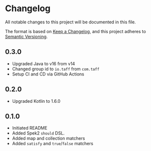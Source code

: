# Changelog

All notable changes to this project will be documented in this file.

The format is based on [Keep a Changelog](https://keepachangelog.com/en/1.0.0/),
and this project adheres to [Semantic Versioning](https://semver.org/spec/v2.0.0.html).

## 0.3.0

- Upgraded Java to v16 from v14
- Changed group id to `io.taff` from `com.taff`
- Setup CI and CD via GitHub Actions

## 0.2.0

- Upgraded Kotlin to 1.6.0

## 0.1.0

- Initiated README
- Added Spek2 `should` DSL.
- Added map and collection matchers
- Added `satisfy` and `true`/`false` matchers


